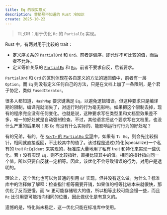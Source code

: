 ```yaml
---
title: Eq 的现实意义
description: 营销号不知道的 Rust 冷知识
create: 2025-10-22
---
```


> TL;DR：用于优化 `Rc` 的 `PartialEq` 实现。

Rust 中，有两对用于比较的 trait：

- 定义序关系的 [`PartialOrd`](https://doc.rust-lang.org/stable/std/cmp/trait.PartialOrd.html "trait std::cmp::PartialOrd") 和 [`Ord`](https://doc.rust-lang.org/stable/std/cmp/trait.Ord.html "trait std::cmp::Ord")。前者是偏序，即允许不可比较的值，而后者不允许。
- 定义等价关系的 [`PartialEq`](https://doc.rust-lang.org/stable/std/cmp/trait.PartialEq.html "trait std::cmp::PartialEq") 和 [`Eq`](https://doc.rust-lang.org/stable/std/cmp/trait.Eq.html "trait std::cmp::Eq")。前者不要求自反，后者要求。

`PartialOrd` 和 `Ord` 的区别体现在各自定义的方法的返回值中，前者有一层 `Option`。而 `Eq` 则没有定义任何自己的方法，只是在文档上加了一条限制，是个君子协定，类似 `FusedIterator`。

很多人都知道，`HashMap` 要求键满足 `Eq`，以避免逻辑错误。但这种要求只是编译期的限制，编译完就消失了，对运行时的行为毫无影响。如果把这个限制去掉，现有的程序完全没有任何变化。也就是说，这种要求写在类型里和文档里效果差不多，唯一的好处就是自动强制检查。不过，其他语言把这个要求写在文档里，也没什么严重的后果啊！那 `Eq` 有没有什么实际的、能影响运行时行为的好处呢？

有的兄弟，有的。在 [`Rc<T>` 的 `PartialEq` 实现](https://doc.rust-lang.org/stable/std/rc/struct.Rc.html#impl-PartialEq-for-Rc%3CT,+A%3E)中，如果有 `T: Eq`，则会先比较指针，相同就直接返回，不比较其中的值了。该过程是通过{特化|specialize}一个私有的 trait `RcEqIdent` 来实现的，标准库大量地用了私有 trait 和特化来实现一些优化。若 `T` 没有实现 `Eq`，则不比较指针，直接比较其中的值。相同的指针指向同一个值，所以只要自反就一定相等。因此，该优化不会导致错误的行为，对用户是透明的。

理论上，这个优化也可以为普通的引用 `&T` 实现，但并没有这么做。为什么？标准库中的注释做了解释：检查指针相等需要开销，如果值的相等比较本来就很快，那优化了反而更慢。而 `Rc` 更可能存储较大的值，所以相等比较可能会慢一些，而且 `Rc` 比引用更可能指向相同的位置，因此做优化是有意义的。

遗憾的是，特化尚未稳定，这一优化只能在标准库中使用。